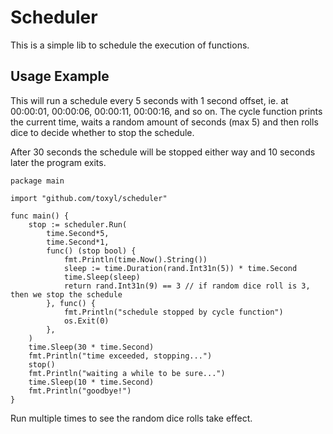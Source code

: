 # Scheduler
This is a simple lib to schedule the execution of functions.

## Usage Example
This will run a schedule every 5 seconds with 1 second offset, ie. at 00:00:01, 00:00:06, 00:00:11, 00:00:16, and so on. The cycle function prints the current time, waits a random amount of seconds (max 5) and then rolls dice to decide whether to stop the schedule.  
  
After 30 seconds the schedule will be stopped either way and 10 seconds later the program exits.

```golang
package main

import "github.com/toxyl/scheduler"

func main() {
	stop := scheduler.Run(
		time.Second*5,
		time.Second*1,
		func() (stop bool) {
			fmt.Println(time.Now().String())
			sleep := time.Duration(rand.Int31n(5)) * time.Second
			time.Sleep(sleep)
			return rand.Int31n(9) == 3 // if random dice roll is 3, then we stop the schedule
		}, func() {
			fmt.Println("schedule stopped by cycle function")
			os.Exit(0)
		},
	)
	time.Sleep(30 * time.Second)
	fmt.Println("time exceeded, stopping...")
	stop()
	fmt.Println("waiting a while to be sure...")
	time.Sleep(10 * time.Second)
	fmt.Println("goodbye!")
}
```
Run multiple times to see the random dice rolls take effect.